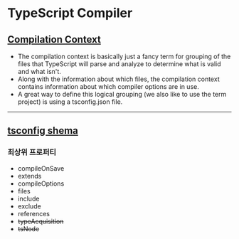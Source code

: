 # TypeScript Compiler
## [Compilation Context](https://basarat.gitbook.io/typescript/project/compilation-context)
- The compilation context is basically just a fancy term for grouping of the files that TypeScript will parse and analyze to determine what is valid and what isn't.
- Along with the information about which files, the compilation context contains information about which compiler options are in use.
- A great way to define this logical grouping (we also like to use the term project) is using a tsconfig.json file.

----
## [tsconfig shema](http://json.schemastore.org/tsconfig)
### 최상위 프로퍼티
- compileOnSave
- extends
- compileOptions
- files
- include
- exclude
- references
- ~~typeAcquisition~~
- ~~tsNode~~